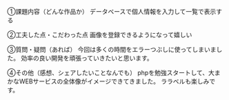 ①課題内容（どんな作品か） 
データベースで個人情報を入力して一覧で表示する

②工夫した点・こだわった点 
画像を登録できるようになって嬉しい


③質問・疑問（あれば） 
今回は多くの時間をエラーつぶしに使ってしまいました。
効率の良い開発を頑張っていきたいと思います。

④その他（感想、シェアしたいことなんでも）
phpを勉強スタートして、大まかなWEBサービスの全体像がイメージできてきました。
ララベルも楽しみです。